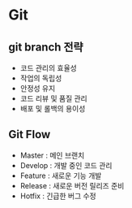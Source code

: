 # Git

## git branch 전략
- 코드 관리의 효율성
- 작업의 독립성
- 안정성 유지
- 코드 리뷰 및 품질 관리
- 배포 및 롤백의 용이성

## Git Flow
- Master : 메인 브랜치
- Develop : 개발 중인 코드 관리
- Feature : 새로운 기능 개발
- Release : 새로운 버전 릴리즈 준비
- Hotfix : 긴급한 버그 수정

